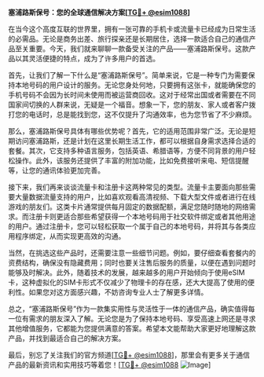 **塞浦路斯保号：您的全球通信解决方案[[TG💪+ @esim1088](https://t.me/s/esim1088)]**

在当今这个高度互联的世界里，拥有一张可靠的手机卡或流量卡已经成为日常生活的必需品。无论是商务出差、旅行探亲还是长期居住，选择一款适合自己的通信产品至关重要。今天，我们就来聊聊一款备受关注的产品——塞浦路斯保号。这款产品以其灵活便捷的特点，成为了许多用户的首选。

首先，让我们了解一下什么是“塞浦路斯保号”。简单来说，它是一种专门为需要保持本地号码的用户设计的服务。无论您身处何地，只要拥有这张卡，就能确保您的手机号码不会因为长时间未使用而被运营商回收。这对于经常出国或者需要在不同国家间切换的人群来说，无疑是一个福音。想象一下，您的朋友、家人或者客户拨打您的电话时，总是能找到您，这不仅提升了沟通效率，也为您节省了不少麻烦。

那么，塞浦路斯保号具体有哪些优势呢？首先，它的适用范围非常广泛。无论是短期访问塞浦路斯，还是计划在这里长期生活工作，都可以根据自身需求选择合适的套餐。其次，它支持多种语言服务，包括英语、希腊语等，方便不同背景的用户轻松操作。此外，该服务还提供了丰富的附加功能，比如免费接听来电、短信提醒等，让您的通讯体验更加完善。

接下来，我们再来谈谈流量卡和注册卡这两种常见的类型。流量卡主要面向那些需要大量数据流量支持的用户，比如喜欢观看高清视频、下载大型文件或者进行在线游戏的朋友们。这类卡片通常提供每月固定的数据配额，满足您随时随地的网络需求。而注册卡则更适合那些希望获得一个本地号码用于社交软件绑定或者其他用途的用户。通过注册卡，您可以轻松获取一个属于自己的本地号码，并将其与各类应用程序绑定，从而实现更高效的沟通。

当然，在挑选这些产品时，还需要注意一些细节问题。例如，要仔细查看套餐内的资费结构，确保没有隐藏费用；同时也要关注售后服务的质量，以便在遇到问题时能够及时解决。此外，随着技术的发展，越来越多的用户开始倾向于使用eSIM卡，这种虚拟化的SIM卡形式不仅减少了物理卡的存在感，还大大提高了使用的便利性。如果您对这方面感兴趣，不妨咨询专业人士了解更多详情。

总之，“塞浦路斯保号”作为一款集实用性与灵活性于一体的通信产品，确实值得每一位有需求的朋友深入了解。无论您是为了保持本地号码、享受高速上网还是寻求其他增值服务，它都能为您提供满意的答案。希望本文能帮助大家更好地理解这款产品，并找到最适合自己的解决方案。

最后，别忘了关注我们的官方频道[[TG💪+ @esim1088](https://t.me/s/esim1088)]，那里会有更多关于通信产品的最新资讯和实用技巧等着您！[[TG💪+ @esim1088](https://t.me/s/esim1088) ![Image](https://i.postimg.cc/4NQfJmqS/Snipaste-2025-05-13-00-14-12.png)]